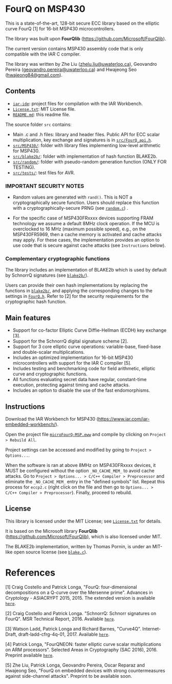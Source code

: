 # FourQ on MSP430

This is a state-of-the-art, 128-bit secure ECC library based on the elliptic curve FourQ [1] for 16-bit MSP430 microcontrollers.

The library was built upon **FourQlib** (https://github.com/Microsoft/FourQlib). 

The current version contains MSP430 assembly code that is only compatible with the IAR C compiler.

The library was written by Zhe Liu (zhelu.liu@uwaterloo.ca), Geovandro Pereira (geovandro.pereira@uwaterloo.ca) and 
Hwajeong Seo (hwajeong84@gmail.com).
 
## Contents

* [`iar-ide`](iar-ide/): project files for compilation with the IAR Workbench.
* [`License.txt`](License.txt): MIT License file.
* [`README.md`](README.md): this readme file.

The source folder `src` contains:
* Main .c and .h files: library and header files. Public API for ECC scalar multiplication, key exchange and signatures 
is in [`src/FourQ_api.h`](src/FourQ_api.h).        
* [`src/MSP430/`](src/MSP430/): folder with library files implementing low-level arithmetic for MSP430.
* [`src/blake2b/`](src/blake2b/): folder with implementation of hash function BLAKE2b.
* [`src/random/`](src/random/): folder with pseudo-random generation function (ONLY FOR TESTING).
* [`src/tests/`](src/tests/): test files for AVR.

### IMPORTANT SECURITY NOTES

* Random values are generated with `rand()`. This is NOT a cryptographically secure function.
Users should replace this function with a cryptographically-secure PRNG (see [`random.c`](src/random/random.c)) .

* For the specific case of MSP430FRxxxx devices supporting FRAM technology we assume a default 8MHz clock operation. If the MCU is overclocked to 16 MHz (maximum possible speed), e.g., on the MSP430FR5969, then a cache memory is activated and cache attacks may apply. For these cases, the implementation provides an option to use code that is secure against cache attacks (see `Instructions` below).

### Complementary cryptographic functions

The library includes an implementation of BLAKE2b which is used by default by SchnorrQ signatures (see [`blake2b/`](src/blake2b/)).

Users can provide their own hash implementations by replacing the functions in [`blake2b/`](src/blake2b/), and applying the corresponding changes to the settings in [`FourQ.h`](src/FourQ.h). 
Refer to [2] for the security requirements for the cryptographic hash function.

## Main features
   
* Support for co-factor Elliptic Curve Diffie-Hellman (ECDH) key exchange [3].
* Support for the SchnorrQ digital signature scheme [2]. 
* Support for 3 core elliptic curve operations: variable-base, fixed-base and double-scalar multiplications.
* Includes an optimized implementation for 16-bit MSP430 microcontrollers with support for the IAR C compiler [5].
* Includes testing and benchmarking code for field arithmetic, elliptic curve and cryptographic functions. 
* All functions evaluating secret data have regular, constant-time execution, protecting against timing and cache attacks.
* Includes an option to disable the use of the fast endomorphisms.

## Instructions

Download the IAR Workbench for MSP430 (https://www.iar.com/iar-embedded-workbench/).

Open the project file [`microFourQ-MSP.eww`](iar-ide/microFourQ-MSP.eww) and compile by clicking on `Project > Rebuild All`.

Project settings can be accessed and modified by going to `Project > Options...`. 

When the software is ran at above 8MHz on MSP430FRxxxx devices, it MUST be configured without the option `_NO_CACHE_MEM_` to avoid
cache attacks. Go to `Project > Options... > C/C++ Compiler > Preprocessor` and eliminate the `_NO_CACHE_MEM_` entry in the 
"defined symbols" list. 
Repeat this process for `eccp2.c` (right click on the file and then go to `Options... > C/C++ Compiler > Preprocessor`).
Finally, proceed to rebuild.

## License
   
This library is licensed under the MIT License; see [`License.txt`](License.txt) for details.

It is based on the Microsoft library **FourQlib** (https://github.com/Microsoft/FourQlib), which is also licensed under MIT.

The BLAKE2b implementation, written by Thomas Pornin, is under an MIT-like open source license (see [`blake.c`](src/blake2b/blake.c)).
 
# References

[1]   Craig Costello and Patrick Longa, "FourQ: four-dimensional decompositions on a Q-curve over the Mersenne prime". Advances in Cryptology - ASIACRYPT 2015, 2015. 
The extended version is available [`here`](http://eprint.iacr.org/2015/565).

[2]   Craig Costello and Patrick Longa. "SchnorrQ: Schnorr signatures on FourQ". MSR Technical Report, 2016. 
Available [`here`](https://www.microsoft.com/en-us/research/wp-content/uploads/2016/07/SchnorrQ.pdf).

[3]   Watson Ladd, Patrick Longa and Richard Barnes, "Curve4Q". Internet-Draft, draft-ladd-cfrg-4q-01, 2017.
Available [`here`](https://www.ietf.org/id/draft-ladd-cfrg-4q-01.txt).

[4]   Patrick Longa, "FourQNEON: faster elliptic curve scalar multiplications on ARM processors". Selected Areas in Cryptography (SAC 2016), 2016.
Preprint available [`here`](http://eprint.iacr.org/2016/645).

[5]   Zhe Liu, Patrick Longa, Geovandro Pereira, Oscar Reparaz and Hwajeong Seo, "FourQ on embedded devices with strong countermeasures against side-channel attacks".
Preprint to be available soon.
